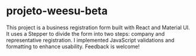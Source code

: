 # projeto-weesu-beta
This project is a business registration form built with React and Material UI. It uses a Stepper to divide the form into two steps: company and representative registration. I implemented JavaScript validations and formatting to enhance usability. Feedback is welcome!
